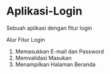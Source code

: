 # Aplikasi-Login
Sebuah aplikasi dengan fitur login

Alur Fitur Login
1. Memasukkan E-mail dan Password
2. Memvalidasi Masukan
3. Menampilkan Halaman Beranda
